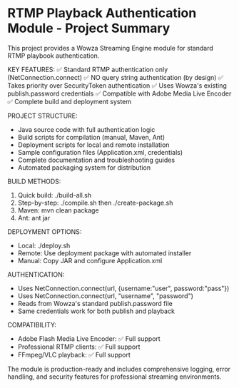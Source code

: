 RTMP Playback Authentication Module - Project Summary
=====================================================

This project provides a Wowza Streaming Engine module for standard RTMP playbook authentication.

KEY FEATURES:
✅ Standard RTMP authentication only (NetConnection.connect)
✅ NO query string authentication (by design)
✅ Takes priority over SecurityToken authentication
✅ Uses Wowza's existing publish.password credentials
✅ Compatible with Adobe Media Live Encoder
✅ Complete build and deployment system

PROJECT STRUCTURE:

- Java source code with full authentication logic
- Build scripts for compilation (manual, Maven, Ant)
- Deployment scripts for local and remote installation
- Sample configuration files (Application.xml, credentials)
- Complete documentation and troubleshooting guides
- Automated packaging system for distribution

BUILD METHODS:

1. Quick build: ./build-all.sh
2. Step-by-step: ./compile.sh then ./create-package.sh
3. Maven: mvn clean package
4. Ant: ant jar

DEPLOYMENT OPTIONS:

- Local: ./deploy.sh
- Remote: Use deployment package with automated installer
- Manual: Copy JAR and configure Application.xml

AUTHENTICATION:

- Uses NetConnection.connect(url, {username:"user", password:"pass"})
- Uses NetConnection.connect(url, "username", "password")
- Reads from Wowza's standard publish.password file
- Same credentials work for both publish and playback

COMPATIBILITY:

- Adobe Flash Media Live Encoder: ✅ Full support
- Professional RTMP clients: ✅ Full support
- FFmpeg/VLC playback: ✅ Full support

The module is production-ready and includes comprehensive logging,
error handling, and security features for professional streaming environments.
